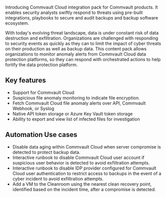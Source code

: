 
Introducing Commvault Cloud integration pack for Commvault products. It enables security analysts swiftly respond to threats using pre-built integrations, playbooks to secure and audit backups and backup software ecosystem.

With today's evolving threat landscape, data is under constant risk of data destruction and exfiltration. Organizations are challenged with responding to security events as quickly as they can to limit the impact of cyber threats on their production as well as backup data. This content pack allows organizations to monitor anomaly alerts from Commvault Cloud data protection platforms, so they can respond with orchestrated actions to help fortify the data protection platform.

## Key features

- Support for Commvault Cloud
- Suspicious file anomaly monitoring to indicate file encryption.
- Fetch Commvault Cloud file anomaly alerts over API, Commvault Webhook, or Syslog
- Native API token storage or Azure Key Vault token storage
- Ability to export and view list of infected files for investigation

## Automation Use cases

- Disable data aging within Commvault Cloud when server compromise is detected to protect backup data.
- Interactive runbook to disable Commvault Cloud user account if suspicious user behavior is detected to avoid exfiltration attempts.
- Interactive runbook to disable IDP provider configured for Commvault Cloud user authentication to restrict access to backups in the event of a cyber incident to avoid exfiltration attempts.
- Add a VM to the Cleanroom using the nearest clean recovery point, identified based on the incident time, after a compromise is detected.

